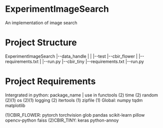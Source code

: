 # ExperimentImageSearch
An implementation of image search
# Project Structure
ExperimentImageSearch
|--data_handle
|
|
|--test
    |--cbir_flower
    |   |--requirements.txt
    |   |--run.py
    |--cbir_tiny
        |--requirements.txt
        |--run.py

# Project Requirements
Intergrated in python:
   package_name  |  use in
    functools       (2)
    time            (2)
    random          (2)(1)
    os              (2)(1)
    logging         (2)
    itertools       (1)
    zipfile         (1)
Global: 
    numpy
    tqdm
    matplotlib

(1)CBIR_FLOWER:
    pytorch
    torchvision
    glob
    pandas
    scikit-learn
    pillow
    opencv-python
    faiss
(2)CBIR_TINY:
    keras
    python-annoy
    
